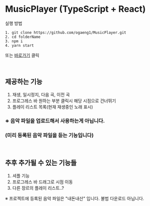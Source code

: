 # MusicPlayer (TypeScript + React)

실행 방법

```
1. git clone https://github.com/ogaeng1/MusicPlayer.git
2. cd folderName
3. npm i
4. yarn start
```

또는 [바로가기](https://music-player-ogaeng1.vercel.app/) 클릭

<br />

## 제공하는 기능

1. 재생, 일시정지, 다음 곡, 이전 곡
2. 프로그레스 바 원하는 부분 클릭시 해당 시점으로 건너뛰기
3. 플레이 리스트 목록(현재 재생중인 노래 표시)

### ※ 음악 파일을 업로드해서 사용하는게 아닙니다.

### (미리 등록된 음악 파일을 듣는 기능입니다)

<br />

## 추후 추가될 수 있는 기능들

1. 셔플 기능
2. 프로그레스 바 드래그로 시점 이동
3. 다른 장르의 플레이 리스트..?

※ 프로젝트에 등록된 음악 파일은 "내돈내산" 입니다. 불법 다운로드 아닙니다.
